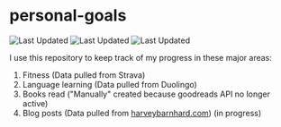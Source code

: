 # personal-goals
![Last Updated](https://img.shields.io/date/1610852717?color=FC4C02&label=Fitness%20Updated&logo=strava)
![Last Updated](https://img.shields.io/date/1610852717?color=7ac70c&label=Language%20Updated&logo=duolingo)
![Last Updated](https://img.shields.io/date/1610852717?color=e9e5cd&label=Books%20Updated&logo=goodreads)

I use this repository to keep track of my progress in these major areas:

1. Fitness (Data pulled from Strava)
2. Language learning (Data pulled from Duolingo)
3. Books read ("Manually" created because goodreads API no longer active)
4. Blog posts (Data pulled from [harveybarnhard.com](https://harveybarnhard.com)) (in progress)
